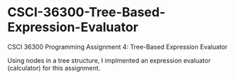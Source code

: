 # CSCI-36300-Tree-Based-Expression-Evaluator
CSCI 36300 Programming Assignment 4: Tree-Based Expression Evaluator

Using nodes in a tree structure, I implmented an expression evaluator (calculator) for this assignment.
